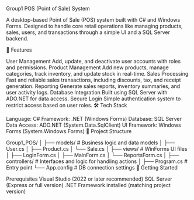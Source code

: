 Group1 POS (Point of Sale) System

A desktop-based Point of Sale (POS) system built with C# and Windows Forms. Designed to handle core retail operations like managing products, sales, users, and transactions through a simple UI and a SQL Server backend.

🚀 Features

User Management
Add, update, and deactivate user accounts with roles and permissions.
Product Management
Add new products, manage categories, track inventory, and update stock in real-time.
Sales Processing
Fast and reliable sales transactions, including discounts, tax, and receipt generation.
Reporting
Generate sales reports, inventory summaries, and user activity logs.
Database Integration
Built using SQL Server with ADO.NET for data access.
Secure Login
Simple authentication system to restrict access based on user roles.
🛠️ Tech Stack

Language: C#
Framework: .NET (Windows Forms)
Database: SQL Server
Data Access: ADO.NET (System.Data.SqlClient)
UI Framework: Windows Forms (System.Windows.Forms)
📁 Project Structure

Group1_POS/
│
├── models/                # Business logic and data models
│   ├── User.cs
│   ├── Product.cs
│   └── Sale.cs
│
├── views/                 # WinForms UI files
│   ├── LoginForm.cs
│   ├── MainForm.cs
│   └── ReportsForm.cs
│
├── controllers/           # Interfaces and logic for handling actions
│
├── Program.cs             # Entry point
└── App.config             # DB connection settings
🧪 Getting Started

Prerequisites
Visual Studio (2022 or later recommended)
SQL Server (Express or full version)
.NET Framework installed (matching project version)
